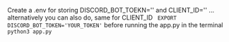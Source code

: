 Create a .env for storing DISCORD_BOT_TOEKN='' and CLIENT_ID='' ...
alternatively you can also do, same for CLIENT_ID
``` EXPORT DISCORD_BOT_TOKEN='YOUR_TOKEN'``` 
before running the app.py in the terminal
``` python3 app.py```
